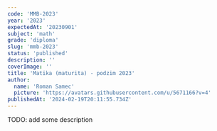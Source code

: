 ```yaml
---
code: 'MMB-2023'
year: '2023'
expectedAt: '20230901'
subject: 'math'
grade: 'diploma'
slug: 'mmb-2023'
status: 'published'
description: ''
coverImage: ''
title: 'Matika (maturita) - podzim 2023'
author:
  name: 'Roman Samec'
  picture: 'https://avatars.githubusercontent.com/u/5671166?v=4'
publishedAt: '2024-02-19T20:11:55.734Z'
---
```


TODO: add some description